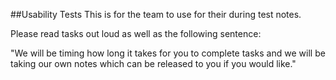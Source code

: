 ##Usability Tests
This is for the team to use for their during test notes.

Please read tasks out loud as well as the following sentence:

"We will be timing how long it takes for you to complete tasks and we will be taking our own notes which can be released to you if you would like."

<!-- INSERT A GENERAL SPIEL OF HOW TO USE THE VIVE. -->
